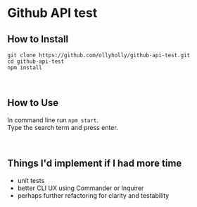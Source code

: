# Github API test

## How to Install

```
git clone https://github.com/ollyholly/github-api-test.git
cd github-api-test
npm install
```

<br>

## How to Use

In command line run `npm start`.<br>
Type the search term and press enter.

<br>

## Things I'd implement if I had more time 

- unit tests
- better CLI UX using Commander or Inquirer
- perhaps further refactoring for clarity and testability
